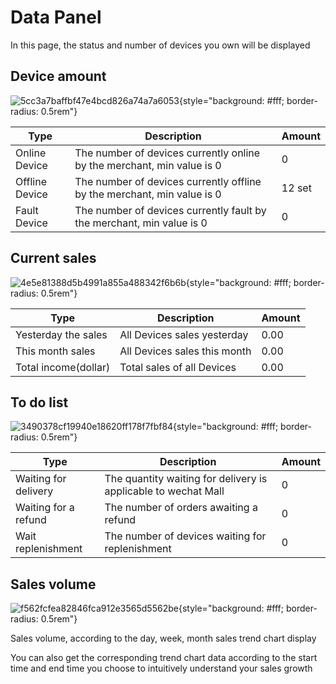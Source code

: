 # Data Panel

In this page, the status and number of devices you own will be displayed

## Device amount

![5cc3a7baffbf47e4bcd826a74a7a6053](/images/5cc3a7baffbf47e4bcd826a74a7a6053.jpg){style="background: #fff; border-radius: 0.5rem"}

| Type           | Description                                                             | Amount |
| -------------- | ----------------------------------------------------------------------- | ------ |
| Online Device  | The number of devices currently online by the merchant, min value is 0  | 0      |
| Offline Device | The number of devices currently offline by the merchant, min value is 0 | 12 set |
| Fault Device   | The number of devices currently fault by the merchant, min value is 0   | 0      |

## Current sales

![4e5e81388d5b4991a855a488342f6b6b](/images/4e5e81388d5b4991a855a488342f6b6b.jpg){style="background: #fff; border-radius: 0.5rem"}

| Type                 | Description                  | Amount |
| -------------------- | ---------------------------- | ------ |
| Yesterday the sales  | All Devices sales yesterday  | 0.00   |
| This month sales     | All Devices sales this month | 0.00   |
| Total income(dollar) | Total sales of all Devices   | 0.00   |

## To do list

![3490378cf19940e18620ff178f7fbf84](/images/3490378cf19940e18620ff178f7fbf84.jpg){style="background: #fff; border-radius: 0.5rem"}

| Type                 | Description                                                    | Amount |
| -------------------- | -------------------------------------------------------------- | ------ |
| Waiting for delivery | The quantity waiting for delivery is applicable to wechat Mall | 0      |
| Waiting for a refund | The number of orders awaiting a refund                         | 0      |
| Wait replenishment   | The number of devices waiting for replenishment                | 0      |

## Sales volume

![f562fcfea82846fca912e3565d5562be](/images/f562fcfea82846fca912e3565d5562be.jpg){style="background: #fff; border-radius: 0.5rem"}

Sales volume, according to the day, week, month sales trend chart display

You can also get the corresponding trend chart data according to the start time and end time you choose to intuitively understand your sales growth
